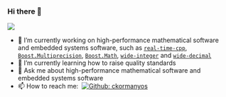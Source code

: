### Hi there 👋

<p>
<img allign="right" src="https://github-readme-stats.vercel.app/api?username=ckormanyos&count_private=true&show_icons=true&theme=blueberry"/>
</p>

- 🔭 I’m currently working on high-performance mathematical software and embedded systems software, such as [`real-time-cpp`](https://github.com/boostorg/real-time-cpp), [`Boost.Multiprecision`](https://github.com/boostorg/multiprecision), [`Boost.Math`](https://github.com/boostorg/math), [`wide-integer`](https://github.com/ckormanyos/wide-integer) and [`wide-decimal`](https://github.com/ckormanyos/wide-decimal)
- 🌱 I’m currently learning how to raise quality standards
- 💬 Ask me about high-performance mathematical software and embedded systems software
- 📫 How to reach me:&nbsp;
[![Github: ckormanyos](https://img.shields.io/badge/-rivit98-blue?style=flat-square&logo=GitHub&logoColor=white&color=black&link=https://github.com/ckormanyos)](https://github.com/ckormanyos)
